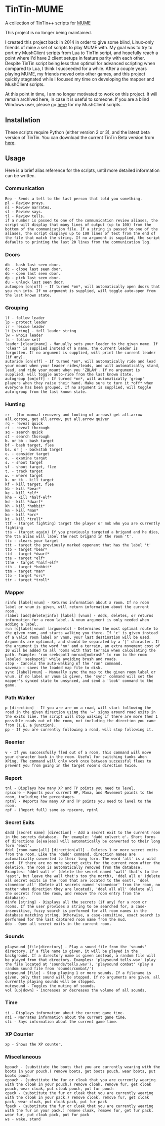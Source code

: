 # TinTin-MUME
A collection of TinTin++ scripts for [MUME](http://mume.org "MUME Home Page")

This project is no longer being maintained.

I created this project back in 2014 in order to give some blind, Linux-only friends of mine a set of scripts to play MUME with. My goal was to try to port my MushClient scripts from Lua to TinTin script, and hopefully reach a point where I'd have 2 client setups in feature parity with each other. Despite TinTin script being less than optimal for advanced scripting when compared to Lua, I think I succeeded for a while. After a couple years playing MUME, my friends moved onto other games, and this project quickly stagnated while I focused my time on developing the mapper and MushClient scripts.

At this point in time, I am no longer motivated to work on this project. It will remain archived here, in case it is useful to someone. If you are a blind Windows user, please go [here](https://github.com/nstockton/mushclient-mume "mushclient-mume on GitHub") for my MushClient scripts.

## Installation
These scripts require Python (either version 2 or 3), and the latest beta version of TinTin. You can download the current TinTin Beta version from [here](http://tintin.sf.net/download/tintin-beta.tar.gz "TinTin Beta Version Direct Link").

## Usage
Here is a brief alias reference for the scripts, until more detailed information can be written.
### Communication
```
Rep - Sends a tell to the last person that told you something.
pl - Review prays.
nl - Review narrates.
sl - Review says.
tl - Review tells.
if a number is passed to one of the communication review aliases, the script will display that many lines of output (up to 100) from the bottom of the communication file. If a string is passed to one of the aliases, the script displays up to 100 lines of text from the end of the file that match the string. If no argument is supplied, the script defaults to printing the last 20 lines from the communication log.
```
### Doors
```
db - bash last seen door.
dc - close last seen door.
do - open last seen door.
dp - pick last seen door.
du - unlock last seen door.
autoopen [on|off) - If turned *on*, will automatically open doors that you run into. If no argument is supplied, will toggle auto-open from the last known state.
```
### Grouping
```
lf - follow leader
lp - protect leader
lr - rescue leader
lt [string] - tell leader string
lw - whois leader
fs - follow self
leader [clear|name] - Manually sets your leader to the given name. If 'clear' is supplied instead of a name, the current leader is forgotten. If no argument is supplied, will print the current leader (if any).
autoride [on|off] - If turned *on*, will automatically ride and lead your mount when your leader rides/leads, and will automatically stand, lead, and ride your mount when you 'ZBLAM'. If no argument is supplied, will toggle auto-ride from the last known state.
autogroup [on|off] - If turned *on*, will automatically 'group' players when they raise their hand. Make sure to turn it *off* when everyone has been grouped. If no argument is supplied, will toggle auto-group from the last known state.
```
### Hunting
```
rr - (for manual recovery and looting of arrows) get all.arrow all.corpse, get all.arrow, put all.arrow quiver
rq - reveal quick
rt - reveal thorough
sq - search quick
st - search thorough
b. or bb - bash target
bf - bash target, flee
bs. or j - backstab target
c. - consider target
e. - examine target
s. - shoot target
sf - shoot target, flee
t. - track target
w. - where target
k. or kk - kill target
kf - kill target, flee
kb - kill *bear*
ke - kill *elf*
khe - kill *half-elf*
kd - kill *dwarf*
kh - kill *hobbit*
km - kill *man*
ko - kill *orc*
kt - kill *troll*
ttf - (target fighting) target the player or mob who you are currently fighting
tta - (target again) If you previously targeted a brigand and he dies, the tta alias will label the next brigand in the room 't'.
ttc - clears your target
ttt - target the previously marked opponent that has the label 't'
ttb - target *bear*
ttd - target *dwarf*
tte - target *elf*
tthe - target *half-elf*
tth - target *hobbit*
ttm - target *man*
tto - target *orc*
ttr - target *troll*
```
### Mapper
```
rinfo [label|vnum] - Returns information about a room. If no room label or vnum is given, will return information about the current room.
rlabel [add|delete|info] [label] [vnum] - Adds, deletes, or returns information for a room label. A vnum argument is only needed when adding a label.
run [c|label|vnum] [arguments] - Determines the most optimal route to the given room, and starts walking you there. If 'c' is given instead of a valid room label or vnum, your last destination will be used. Arguments are optional, and should be separated by a '|' character. If the argument is the word 'no' and a terrain, an extra movement cost of 10 will be added to all rooms with that terrain when calculating the path. Example: 'run seekspot1 noroad|nobrush' to run to the room labeled 'seekspot1' while avoiding brush and roads.
stop - Cancels the auto-walking of the 'run' command.
savemap - saves the loaded map file to disk.
sync [label|vnum] - Manually sync the map to the given room label or vnum. if no label or vnum is given, the 'sync' command will set the mapper's synced state to unsynced, and send a 'look' command to the game.
```
### Path Walker
```
p [direction] - If you are are on a road, will start following the road in the given direction using the '=' signs around road exits in the exits line. The script will stop walking if there are more then 1 possible roads out of the room, not including the direction you came from (I.E. a junction).
pp - If you are currently following a road, will stop following it.
```
### Reenter
```
v - If you successfully fled out of a room, this command will move your character back in the room. Useful for switching tanks when XPing. The command will only work once between successful flees to prevent you from going in the target room's direction twice.
```
### Report
```
tnl - Displays how many XP and TP points you need to level.
rpscore - Reports your current HP, Mana, and Movement points to the room, including the percentages.
rptnl - Reports how many XP and TP points you need to level to the room.
rpf - (Report full) same as rpscore, rptnl
```
### Secret Exits
```
dadd [secret name] [direction] - Add a secret exit to the current room in the secrets database.  For example: 'dadd colvert e'. Short forms of directions [e|ea|eas] will automatically be converted to their long form 'east'.
ddel [room name|all] [direction|all] - Deletes 1 or more secret exits from the room. Like the 'dadd' command, direction names are automatically converted to their long forn. The word 'all' is a wild card. If there are no more secret exits for the current room after the deletion, the room is automatically removed from the database. Examples: 'ddel wall e' (delete the secret named 'wall' that's to the 'east', but leave the wall that's too the north), 'ddel all e' (delete all secret exits in the room that are located to the east), 'ddel stonedoor all' (Delete all secrets named 'stonedoor' from the room, no matter what direction they are located), 'ddel all all' (delete all the secrets from the room, and remove the room entry from the database).
dinfo [string] - Displays all the secrets (if any) for a room or rooms. If the user provides a string to be searched for, a case-insensitive, fuzzy search is performed for all room names in the database matching string. Otherwise, a case-sensitive, exact search is performed for the last captured room name from the mud.
ddo - Open all secret exits in the current room.
```
### Sounds
```
playsound [file|directory] - Play a sound file from the 'sounds' directory. If a file name is given, it will be played in the background. If a directory name is given instead, a random file will be played from that directory. Examples: 'playsound tells.wav' (play the file located at 'sounds/tells.wav'), 'playsound combat' (play a random sound file from 'sounds/combat/')
stopsound [file] - Stop playing 1 or more sounds. If a filename is given, only that sound will be stopped. If no arguments are given, all currently playing sounds will be stopped.
mutesound - Toggles the muting of sounds.
vol [up|down] - increases or decreases the volume of all sounds.
```
### Time
```
ti - Displays information about the current game time.
nti - Narrates information about the current game time.
sti - Says information about the current game time.
```
### XP Counter
```
xp - Shows the XP counter.
```
### Miscellaneous
```
bpouch - (substitute the boots that you are currently wearing with the boots in your pouch.) remove boots, get boots pouch, wear boots, put boots pouch
cpouch - (substitute the fur or cloak that you are currently wearing with the cloak in your pouch.) remove cloak, remove fur, get cloak pouch, wear cloak, put cloak pouch, put fur pouch
cpack - (substitute the fur or cloak that you are currently wearing with the cloak in your pack.) remove cloak, remove fur, get cloak pack, wear cloak, put cloak pack, put fur pack
fpack - (substitute the fur or cloak that you are currently wearing with the fur in your pack.) remove cloak, remove fur, get fur pack, wear fur, put cloak pack, put fur pack
ws - wake, stand
```
